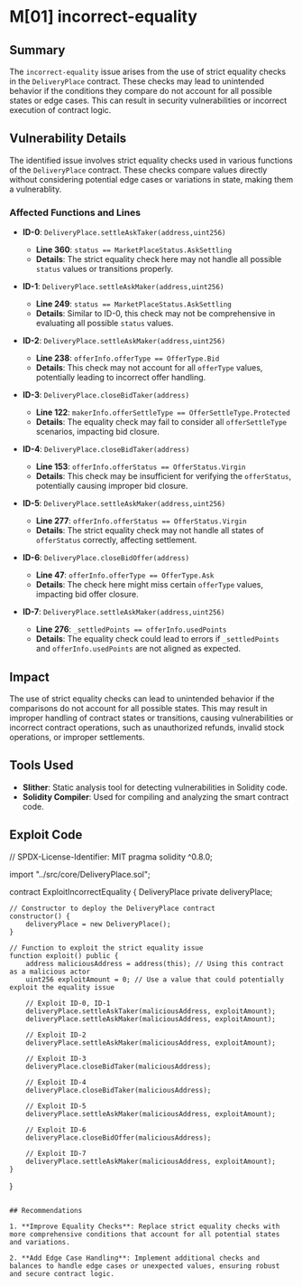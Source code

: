 # M[01] incorrect-equality

## Summary

The `incorrect-equality` issue arises from the use of strict equality checks in the `DeliveryPlace` contract. These checks may lead to unintended behavior if the conditions they compare do not account for all possible states or edge cases. This can result in security vulnerabilities or incorrect execution of contract logic.

## Vulnerability Details

The identified issue involves strict equality checks used in various functions of the `DeliveryPlace` contract. These checks compare values directly without considering potential edge cases or variations in state, making them a vulnerablity.

### Affected Functions and Lines

* **ID-0**: `DeliveryPlace.settleAskTaker(address,uint256)`
  * **Line 360**: `status == MarketPlaceStatus.AskSettling`
  * **Details**: The strict equality check here may not handle all possible `status` values or transitions properly.

* **ID-1**: `DeliveryPlace.settleAskMaker(address,uint256)`
  * **Line 249**: `status == MarketPlaceStatus.AskSettling`
  * **Details**: Similar to ID-0, this check may not be comprehensive in evaluating all possible `status` values.

* **ID-2**: `DeliveryPlace.settleAskMaker(address,uint256)`
  * **Line 238**: `offerInfo.offerType == OfferType.Bid`
  * **Details**: This check may not account for all `offerType` values, potentially leading to incorrect offer handling.

* **ID-3**: `DeliveryPlace.closeBidTaker(address)`
  * **Line 122**: `makerInfo.offerSettleType == OfferSettleType.Protected`
  * **Details**: The equality check may fail to consider all `offerSettleType` scenarios, impacting bid closure.

* **ID-4**: `DeliveryPlace.closeBidTaker(address)`
  * **Line 153**: `offerInfo.offerStatus == OfferStatus.Virgin`
  * **Details**: This check may be insufficient for verifying the `offerStatus`, potentially causing improper bid closure.

* **ID-5**: `DeliveryPlace.settleAskMaker(address,uint256)`
  * **Line 277**: `offerInfo.offerStatus == OfferStatus.Virgin`
  * **Details**: The strict equality check may not handle all states of `offerStatus` correctly, affecting settlement.

* **ID-6**: `DeliveryPlace.closeBidOffer(address)`
  * **Line 47**: `offerInfo.offerType == OfferType.Ask`
  * **Details**: The check here might miss certain `offerType` values, impacting bid offer closure.

* **ID-7**: `DeliveryPlace.settleAskMaker(address,uint256)`
  * **Line 276**: `_settledPoints == offerInfo.usedPoints`
  * **Details**: The equality check could lead to errors if `_settledPoints` and `offerInfo.usedPoints` are not aligned as expected.

## Impact

The use of strict equality checks can lead to unintended behavior if the comparisons do not account for all possible states. This may result in improper handling of contract states or transitions, causing vulnerabilities or incorrect contract operations, such as unauthorized refunds, invalid stock operations, or improper settlements.

## Tools Used

* **Slither**: Static analysis tool for detecting vulnerabilities in Solidity code.
* **Solidity Compiler**: Used for compiling and analyzing the smart contract code.

## Exploit Code

// SPDX-License-Identifier: MIT
pragma solidity ^0.8.0;

import "../src/core/DeliveryPlace.sol";

contract ExploitIncorrectEquality {
    DeliveryPlace private deliveryPlace;

    // Constructor to deploy the DeliveryPlace contract
    constructor() {
        deliveryPlace = new DeliveryPlace();
    }

    // Function to exploit the strict equality issue
    function exploit() public {
        address maliciousAddress = address(this); // Using this contract as a malicious actor
        uint256 exploitAmount = 0; // Use a value that could potentially exploit the equality issue

        // Exploit ID-0, ID-1
        deliveryPlace.settleAskTaker(maliciousAddress, exploitAmount);
        deliveryPlace.settleAskMaker(maliciousAddress, exploitAmount);

        // Exploit ID-2
        deliveryPlace.settleAskMaker(maliciousAddress, exploitAmount);

        // Exploit ID-3
        deliveryPlace.closeBidTaker(maliciousAddress);

        // Exploit ID-4
        deliveryPlace.closeBidTaker(maliciousAddress);

        // Exploit ID-5
        deliveryPlace.settleAskMaker(maliciousAddress, exploitAmount);

        // Exploit ID-6
        deliveryPlace.closeBidOffer(maliciousAddress);

        // Exploit ID-7
        deliveryPlace.settleAskMaker(maliciousAddress, exploitAmount);
    }
}
```

## Recommendations

1. **Improve Equality Checks**: Replace strict equality checks with more comprehensive conditions that account for all potential states and variations.

2. **Add Edge Case Handling**: Implement additional checks and balances to handle edge cases or unexpected values, ensuring robust and secure contract logic.
